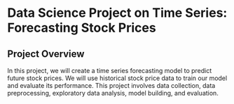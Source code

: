 # Data Science Project on Time Series: Forecasting Stock Prices
## Project Overview
In this project, we will create a time series forecasting model to predict future stock prices. We will use historical stock price data to train our model and evaluate its performance. This project involves data collection, data preprocessing, exploratory data analysis, model building, and evaluation.
